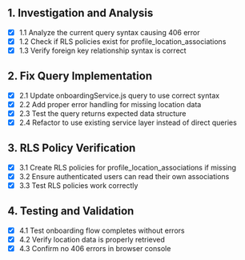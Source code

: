 ## 1. Investigation and Analysis
- [x] 1.1 Analyze the current query syntax causing 406 error
- [x] 1.2 Check if RLS policies exist for profile_location_associations
- [x] 1.3 Verify foreign key relationship syntax is correct

## 2. Fix Query Implementation
- [x] 2.1 Update onboardingService.js query to use correct syntax
- [x] 2.2 Add proper error handling for missing location data
- [x] 2.3 Test the query returns expected data structure
- [x] 2.4 Refactor to use existing service layer instead of direct queries

## 3. RLS Policy Verification
- [x] 3.1 Create RLS policies for profile_location_associations if missing
- [x] 3.2 Ensure authenticated users can read their own associations
- [x] 3.3 Test RLS policies work correctly

## 4. Testing and Validation
- [x] 4.1 Test onboarding flow completes without errors
- [x] 4.2 Verify location data is properly retrieved
- [x] 4.3 Confirm no 406 errors in browser console